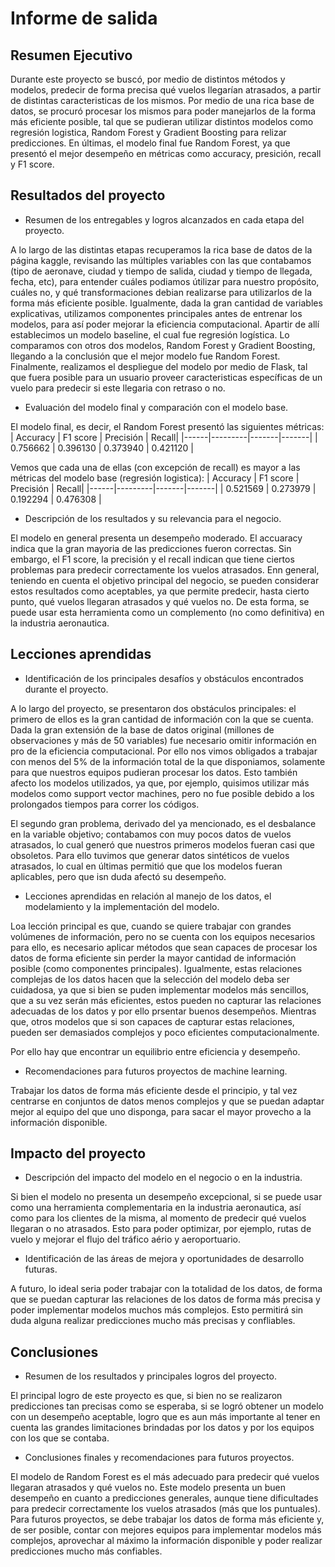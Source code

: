 # Informe de salida

## Resumen Ejecutivo

Durante este proyecto se buscó, por medio de distintos métodos y modelos, predecir de forma precisa qué vuelos llegarían atrasados, a partir de distintas caracteristicas de los mismos. Por medio de una rica base de datos, se procuró procesar los mismos para poder manejarlos de la forma más eficiente posible, tal que se pudieran utilizar distintos modelos como regresión logistica, Random Forest y Gradient Boosting para relizar predicciones. En últimas, el modelo final fue Random Forest, ya que presentó el mejor desempeño en métricas como accuracy, presición, recall y F1 score.

## Resultados del proyecto

- Resumen de los entregables y logros alcanzados en cada etapa del proyecto.
  
A lo largo de las distintas etapas recuperamos la rica base de datos de la página kaggle, revisando las múltiples variables con las que contabamos (tipo de aeronave, ciudad y tiempo de salida, ciudad y tiempo de llegada, fecha, etc), para entender cuáles podiamos útilizar para nuestro propósito, cuáles no, y qué transformaciones debian realizarse para utilizarlos de la forma más eficiente posible.
Igualmente, dada la gran cantidad de variables explicativas, utilizamos componentes principales antes de entrenar los modelos, para así poder mejorar la eficiencia computacional. Apartir de allí establecimos un modelo baseline, el cual fue regresión logística. Lo comparamos con otros dos modelos, Random Forest y Gradient Boosting, llegando a la conclusión que el mejor modelo fue Random Forest.
Finalmente, realizamos el despliegue del modelo por medio de Flask, tal que fuera posible para un usuario proveer caracteristicas específicas de un vuelo para predecir si este llegaria con retraso o no. 

- Evaluación del modelo final y comparación con el modelo base.
  
El modelo final, es decir, el Random Forest presentó las siguientes métricas:
| Accuracy | F1 score | Precisión | Recall|
|------|---------|-------|-------| 
| 0.756662 | 0.396130 | 0.373940 | 0.421120 |

Vemos que cada una de ellas (con excepción de recall) es mayor a las métricas del modelo base (regresión logistica):
| Accuracy | F1 score | Precisión | Recall|
|------|---------|-------|-------| 
| 0.521569 | 0.273979 | 0.192294 | 0.476308 |

- Descripción de los resultados y su relevancia para el negocio.

El modelo en general presenta un desempeño moderado. El accuaracy indica que la gran mayoria de las predicciones fueron correctas. Sin embargo, el F1 score, la precisión y el recall indican que tiene ciertos problemas para predecir correctamente los vuelos atrasados. Enn general, teniendo en cuenta el objetivo principal del negocio, se pueden considerar estos resultados como aceptables, ya que permite predecir, hasta cierto punto, qué vuelos llegaran atrasados y qué vuelos no. De esta forma, se puede usar esta herramienta como un complemento (no como definitiva) en la industria aeronautica. 

## Lecciones aprendidas

- Identificación de los principales desafíos y obstáculos encontrados durante el proyecto.
  
A lo largo del proyecto, se presentaron dos obstáculos principales: el primero de ellos es la gran cantidad de información con la que se cuenta. Dada la gran extensión de la base de datos original (millones de observaciones y más de 50 variables) fue necesario omitir información en pro de la eficiencia computacional. Por ello nos vimos obligados a trabajar con menos del 5% de la información total de la que disponiamos, solamente para que nuestros equipos pudieran procesar los datos. Esto también afecto los modelos utilizados, ya que, por ejemplo, quisimos utilizar más modelos como support vector machines, pero no fue posible debido a los prolongados tiempos para correr los códigos.

El segundo gran problema, derivado del ya mencionado, es el desbalance en la variable objetivo; contabamos con muy pocos datos de vuelos atrasados, lo cual generó que nuestros primeros modelos fueran casi que obsoletos. Para ello tuvimos que generar datos sintéticos de vuelos atrasados, lo cual en últimas permitió que que los modelos fueran aplicables, pero que isn duda afectó su desempeño.

- Lecciones aprendidas en relación al manejo de los datos, el modelamiento y la implementación del modelo.
  
Loa lección principal es que, cuando se quiere trabajar con grandes volúmenes de información, pero no se cuenta con los equipos necesarios para ello, es necesario aplicar métodos que sean capaces de procesar los datos de forma eficiente sin perder la mayor cantidad de información posible (como componentes principales). Igualmente, estas relaciones complejas de los datos hacen que la selección del modelo deba ser cuidadosa, ya que si bien se puden implementar modelos más sencillos, que a su vez serán más eficientes, estos pueden no capturar las relaciones adecuadas de los datos y por ello prsentar buenos desempeños. Mientras que, otros modelos que si son capaces de capturar estas relaciones, pueden ser demasiados complejos y poco eficientes computacionalmente.

Por ello hay que encontrar un equilibrio entre eficiencia y desempeño.

- Recomendaciones para futuros proyectos de machine learning.
  
Trabajar los datos de forma más eficiente desde el principio, y tal vez centrarse en conjuntos de datos menos complejos y que se puedan adaptar mejor al equipo del que uno disponga, para sacar el mayor provecho a la información disponible.

## Impacto del proyecto

- Descripción del impacto del modelo en el negocio o en la industria.
  
Si bien el modelo no presenta un desempeño excepcional, si se puede usar como una herramienta complementaria en la industria aeronautica, así como para los clientes de la misma, al momento de predecir qué vuelos llegaran o no atrasados. Esto para poder optimizar, por ejemplo, rutas de vuelo y mejorar el flujo del tráfico aério y aeroportuario. 

- Identificación de las áreas de mejora y oportunidades de desarrollo futuras.
  
A futuro, lo ideal seria poder trabajar con la totalidad de los datos, de forma que se puedan capturar las relaciones de los datos de forma más precisa y poder implementar modelos muchos más complejos. Esto permitirá sin duda alguna realizar predicciones mucho más precisas y confliables.

## Conclusiones

- Resumen de los resultados y principales logros del proyecto.
  
El principal logro de este proyecto es que, si bien no se realizaron predicciones tan precisas como se esperaba, si se logró obtener un modelo con un desempeño aceptable, logro que es aun más importante al tener en cuenta las grandes limitaciones brindadas por los datos y por los equipos con los que se contaba.

- Conclusiones finales y recomendaciones para futuros proyectos.
  
El modelo de Random Forest es el más adecuado para predecir qué vuelos llegaran atrasados y qué vuelos no. Este modelo presenta un buen desempeño en cuanto a predicciones generales, aunque tiene dificultades para predecir correctamente los vuelos atrasados (más que los puntuales). Para futuros proyectos, se debe trabajar los datos de forma más eficiente y, de ser posible, contar con mejores equipos para implementar modelos más complejos, aprovechar al máximo la información disponible y poder realizar predicciones mucho más confiables.

